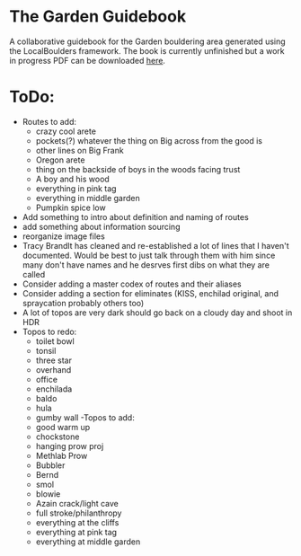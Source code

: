 # The Garden Guidebook
 A collaborative guidebook for the Garden bouldering area generated using the LocalBoulders framework. The book is currently unfinished but a work in progress PDF can be downloaded [here](https://github.com/AndrewChild/The-Garden-Guidebook/raw/main/guideBook.pdf).

# ToDo:
- Routes to add:
	- crazy cool arete
	- pockets(?) whatever the thing on Big across from the good is
	- other lines on Big Frank
	- Oregon arete
	- thing on the backside of boys in the woods facing trust
	- A boy and his wood
	- everything in pink tag
	- everything in middle garden
	- Pumpkin spice low
- Add something to intro about definition and naming of routes
- add something about information sourcing
- reorganize image files
- Tracy Brandlt has cleaned and re-established a lot of lines that I haven't documented. Would be best to just talk through them with him since many don't have names and he desrves first dibs on what they are called
- Consider adding a master codex of routes and their aliases
- Consider adding a section for eliminates (KISS, enchilad original, and spraycation probably others too)
- A lot of topos are very dark should go back on a cloudy day and shoot in HDR
- Topos to redo:
	- toilet bowl
	- tonsil
	- three star
	- overhand
	- office
	- enchilada
	- baldo
	- hula
	- gumby wall
-Topos to add:
	- good warm up
	- chockstone
	- hanging prow proj
	- Methlab Prow
	- Bubbler
	- Bernd
	- smol
	- blowie
	- Azain crack/light cave
	- full stroke/philanthropy
	- everything at the cliffs
	- everything at pink tag
	- everything at middle garden